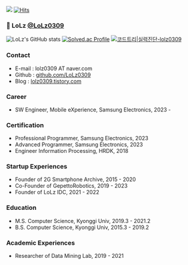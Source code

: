 ![](https://komarev.com/ghpvc/?username=LoLz0309&color=grey) [![Hits](https://hits.seeyoufarm.com/api/count/incr/badge.svg?url=https%3A%2F%2Fgithub.com%2FLoLz0309&count_bg=%23CBCBCB&title_bg=%23000000&icon=&icon_color=%23000000&title=hits&edge_flat=false)](https://hits.seeyoufarm.com)

### 👋 LoLz [@LoLz0309](https://github.com/LoLz0309)

![LoLz's GitHub stats](https://github-readme-stats.vercel.app/api?username=LoLz&show_icons=true&theme=dark)
[![Solved.ac
Profile](http://mazassumnida.wtf/api/v2/generate_badge?boj=LoLz0309)](https://solved.ac/LoLz0309)
[![코드트리|실력진단-lolz0309](https://banner.codetree.ai/v1/banner/lolz0309)](https://www.codetree.ai/profiles/lolz0309)

### Contact
- E-mail : lolz0309 AT naver.com
- Github : [github.com/LoLz0309](https://github.com/LoLz0309)
- Blog : [lolz0309.tistory.com](https://lolz0309.tistory.com)

### Career
- SW Engineer, Mobile eXperience, Samsung Electronics, 2023 -

### Certification
- Professional Programmer, Samsung Electronics, 2023
- Advanced Programmer, Samsung Electronics, 2023
- Engineer Information Processing, HRDK, 2018

### Startup Experiences
- Founder of 2G Smartphone Archive, 2015 - 2020
- Co-Founder of GepettoRobotics, 2019 - 2023
- Founder of LoLz IDC, 2021 - 2022

### Education
- M.S. Computer Science, Kyonggi Univ, 2019.3 - 2021.2
- B.S. Computer Science, Kyonggi Univ, 2015.3 - 2019.2

### Academic Experiences
- Researcher of Data Mining Lab, 2019 - 2021

